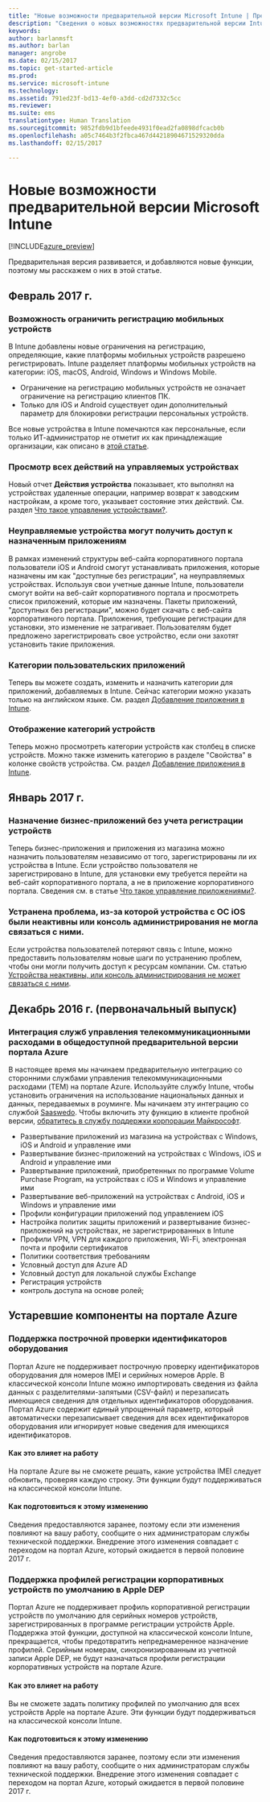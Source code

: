 ```yaml
---
title: "Новые возможности предварительной версии Microsoft Intune | Предварительная версия Intune Azure | Документация Майкрософт"
description: "Сведения о новых возможностях предварительной версии Intune Azure"
keywords: 
author: barlanmsft
ms.author: barlan
manager: angrobe
ms.date: 02/15/2017
ms.topic: get-started-article
ms.prod: 
ms.service: microsoft-intune
ms.technology: 
ms.assetid: 791ed23f-bd13-4ef0-a3dd-cd2d7332c5cc
ms.reviewer: 
ms.suite: ems
translationtype: Human Translation
ms.sourcegitcommit: 9852fdb9d1bfeede4931f0ead2fa0898dfcacb0b
ms.openlocfilehash: a05c7464b3f2fbca467d44218904671529320dda
ms.lasthandoff: 02/15/2017

---
```


# <a name="whats-new-in-the-microsoft-intune-preview"></a>Новые возможности предварительной версии Microsoft Intune

[!INCLUDE[azure_preview](../includes/azure_preview.md)]

Предварительная версия развивается, и добавляются новые функции, поэтому мы расскажем о них в этой статье.

## <a name="february-2017"></a>Февраль 2017 г.

### <a name="ability-to-restrict-mobile-device-enrollment---747600-795782--"></a>Возможность ограничить регистрацию мобильных устройств <!--747600, 795782-->
В Intune добавлены новые ограничения на регистрацию, определяющие, какие платформы мобильных устройств разрешено регистрировать. Intune разделяет платформы мобильных устройств на категории: iOS, macOS, Android, Windows и Windows Mobile.

* Ограничение на регистрацию мобильных устройств не означает ограничение на регистрацию клиентов ПК.  
* Только для iOS и Android существует один дополнительный параметр для блокировки регистрации персональных устройств.

Все новые устройства в Intune помечаются как персональные, если только ИТ-администратор не отметит их как принадлежащие организации, как описано в [этой статье](https://docs.microsoft.com/en-us/intune/deploy-use/manage-corporate-owned-devices).

### <a name="view-all-actions-on-managed-devices---677150--"></a>Просмотр всех действий на управляемых устройствах <!--677150-->
Новый отчет __Действия устройства__ показывает, кто выполнял на устройствах удаленные операции, например возврат к заводским настройкам, а кроме того, указывает состояние этих действий. См. раздел [Что такое управление устройствами?](https://docs.microsoft.com/intune-azure/manage-devices/what-is).

### <a name="non-managed-devices-can-access-assigned-apps---664691--"></a>Неуправляемые устройства могут получить доступ к назначенным приложениям <!--664691-->
В рамках изменений структуры веб-сайта корпоративного портала пользователи iOS и Android смогут устанавливать приложения, которые назначены им как "доступные без регистрации", на неуправляемых устройствах. Используя свои учетные данные Intune, пользователи смогут войти на веб-сайт корпоративного портала и просмотреть список приложений, которые им назначены. Пакеты приложений, "доступных без регистрации", можно будет скачать с веб-сайта корпоративного портала. Приложения, требующие регистрации для установки, это изменение не затрагивает. Пользователям будет предложено зарегистрировать свое устройство, если они захотят установить такие приложения.

### <a name="custom-app-categories---748805--"></a>Категории пользовательских приложений <!--748805-->
Теперь вы можете создать, изменить и назначить категории для приложений, добавляемых в Intune. Сейчас категории можно указать только на английском языке.
См. раздел [Добавление приложения в Intune](/intune-azure/manage-apps/add-apps).

### <a name="display-device-categories---814654--"></a>Отображение категорий устройств <!--814654-->
Теперь можно просмотреть категории устройств как столбец в списке устройств. Можно также изменить категорию в разделе "Свойства" в колонке свойств устройства. См. раздел [Добавление приложения в Intune](/intune-azure/manage-apps/add-apps). 

## <a name="january-2017"></a>Январь 2017 г.

### <a name="assign-line-of-business-apps-whether-or-not-devices-are-enrolled---748823--"></a>Назначение бизнес-приложений без учета регистрации устройств <!--748823-->
Теперь бизнес-приложения и приложения из магазина можно назначить пользователям независимо от того, зарегистрированы ли их устройства в Intune. Если устройство пользователя не зарегистрировано в Intune, для установки ему требуется перейти на веб-сайт корпоративного портала, а не в приложение корпоративного портала. Сведения см. в статье [Что такое управление приложениями?](/intune-azure/manage-apps/what-is-app-management).

### <a name="resolve-issue-where-ios-devices-are-inactive-or-the-admin-console-cannot-communicate-with-them"></a>Устранена проблема, из-за которой устройства с ОС iOS были неактивны или консоль администрирования не могла связаться с ними.
Если устройства пользователей потеряют связь с Intune, можно предоставить пользователям новые шаги по устранению проблем, чтобы они могли получить доступ к ресурсам компании. См. статью [Устройства неактивны, или консоль администрирования не может связаться с ними](/intune-azure/enroll-devices/troubleshoot-device-enrollment#devices-are-inactive-or-the-admin-console-cannot-communicate-with-them).

## <a name="december-2016-initial-release"></a>Декабрь 2016 г. (первоначальный выпуск)

### <a name="telecom-expense-management-integration-in-public-preview-of-azure-portal--747605--"></a>Интеграция служб управления телекоммуникационными расходами в общедоступной предварительной версии портала Azure<!--747605-->
В настоящее время мы начинаем предварительную интеграцию со сторонними службами управления телекоммуникационными расходами (TEM) на портале Azure. Используйте службу Intune, чтобы установить ограничения на использование национальных данных и данных, передаваемых в роуминге. Мы начинаем эту интеграцию со службой [Saaswedo](http://www.saaswedo.com). Чтобы включить эту функцию в клиенте пробной версии, [обратитесь в службу поддержки корпорации Майкрософт](https://docs.microsoft.com/intune/troubleshoot/how-to-get-support-for-microsoft-intune).

- Развертывание приложений из магазина на устройствах с Windows, iOS и Android и управление ими
- Развертывание бизнес-приложений на устройствах с Windows, iOS и Android и управление ими
- Развертывание приложений, приобретенных по программе Volume Purchase Program, на устройствах с iOS и Windows и управление ими
- Развертывание веб-приложений на устройствах с Android, iOS и Windows и управление ими
- Профили конфигурации приложений под управлением iOS
- Настройка политик защиты приложений и развертывание бизнес-приложений на устройствах, не зарегистрированных в Intune
- Профили VPN, VPN для каждого приложения, Wi-Fi, электронная почта и профили сертификатов
- Политики соответствия требованиям
- Условный доступ для Azure AD
- Условный доступ для локальной службы Exchange
- Регистрация устройств
- контроль доступа на основе ролей;

## <a name="deprecated-features-in-the-azure-portal"></a>Устаревшие компоненты на портале Azure

### <a name="support-for-row-by-row-review-of-hardware-identifiers"></a>Поддержка построчной проверки идентификаторов оборудования
Портал Azure не поддерживает построчную проверку идентификаторов оборудования для номеров IMEI и серийных номеров Apple. В классической консоли Intune можно импортировать сведения из файла данных с разделителями-запятыми (CSV-файл) и перезаписать имеющиеся сведения для отдельных идентификаторов оборудования. Портал Azure содержит единый упрощенный параметр, который автоматически перезаписывает сведения для всех идентификаторов оборудования или игнорирует новые сведения для имеющихся идентификаторов.

#### <a name="how-this-affects-you"></a>Как это влияет на работу
На портале Azure вы не сможете решать, какие устройства IMEI следует обновить, проверяя каждую строку. Эти функции будут поддерживаться на классической консоли Intune.

#### <a name="how-to-get-ready-for-this-change"></a>Как подготовиться к этому изменению
Сведения предоставляются заранее, поэтому если эти изменения повлияют на вашу работу, сообщите о них администраторам службы технической поддержки. Внедрение этого изменения совпадает с переходом на портал Azure, который ожидается в первой половине 2017 г.


### <a name="support-for-default-corporate-device-enrollment-profiles-in-apple-dep"></a>Поддержка профилей регистрации корпоративных устройств по умолчанию в Apple DEP
Портал Azure не поддерживает профиль корпоративной регистрации устройств по умолчанию для серийных номеров устройств, зарегистрированных в программе регистрации устройств Apple. Поддержка этой функции, доступной на классической консоли Intune, прекращается, чтобы предотвратить непреднамеренное назначение профилей. Серийным номерам, синхронизированным из учетной записи Apple DEP, не будут назначаться профили регистрации корпоративных устройств на портале Azure.

#### <a name="how-this-affects-you"></a>Как это влияет на работу
Вы не сможете задать политику профилей по умолчанию для всех устройств Apple на портале Azure. Эти функции будут поддерживаться на классической консоли Intune.

#### <a name="how-to-get-ready-for-this-change"></a>Как подготовиться к этому изменению
Сведения предоставляются заранее, поэтому если эти изменения повлияют на вашу работу, сообщите о них администраторам службы технической поддержки. Внедрение этого изменения совпадает с переходом на портал Azure, который ожидается в первой половине 2017 г.


